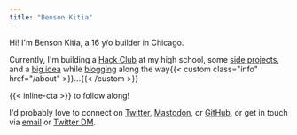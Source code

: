 ```yaml
---
title: "Benson Kitia"
---
```


Hi! I'm Benson Kitia, a 16 y/o builder in Chicago.

Currently, I'm building a [Hack Club](https://hackclub.com) at my high school, some [side projects](/projects), and a [big idea](https://realize.lol) while [blogging](/about/#why-and-what-i-write) along the way{{< custom class="info" href="/about" >}}...{{< /custom >}}

{{< inline-cta >}} to follow along!

I'd probably love to connect on [Twitter](https://twitter.com/bensonkitia), [Mastodon](https://mastodon.social/@kitia), or [GitHub](https://github.com/bensonkitia), or get in touch via [email](mailto:hello@bvk.email) or [Twitter DM](https://twitter.com/messages/compose?recipient_id=1188270454303277056).
